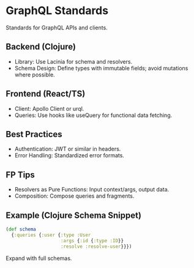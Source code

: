 # GraphQL Standards

Standards for GraphQL APIs and clients.

## Backend (Clojure)
- Library: Use Lacinia for schema and resolvers.
- Schema Design: Define types with immutable fields; avoid mutations where possible.

## Frontend (React/TS)
- Client: Apollo Client or urql.
- Queries: Use hooks like useQuery for functional data fetching.

## Best Practices
- Authentication: JWT or similar in headers.
- Error Handling: Standardized error formats.

## FP Tips
- Resolvers as Pure Functions: Input context/args, output data.
- Composition: Compose queries and fragments.

## Example (Clojure Schema Snippet)
```clojure
(def schema
  {:queries {:user {:type :User
                    :args {:id {:type :ID}}
                    :resolve :resolve-user}}})
```

Expand with full schemas.
